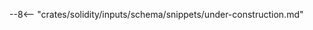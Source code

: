 <!-- markdownlint-disable first-line-h1 -->

--8<-- "crates/solidity/inputs/schema/snippets/under-construction.md"
